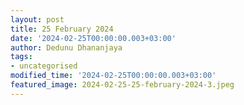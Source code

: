 ```yaml
---
layout: post
title: 25 February 2024
date: '2024-02-25T00:00:00.003+03:00'
author: Dedunu Dhananjaya
tags:
- uncategorised
modified_time: '2024-02-25T00:00:00.003+03:00'
featured_image: 2024-02-25-25-february-2024-3.jpeg
---
```

